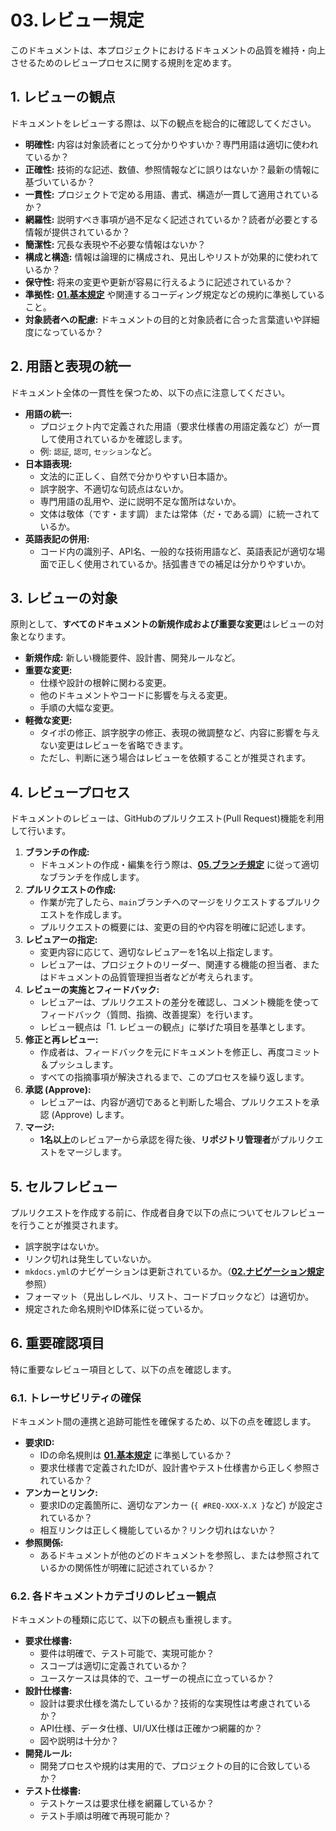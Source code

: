 # 03.レビュー規定

このドキュメントは、本プロジェクトにおけるドキュメントの品質を維持・向上させるためのレビュープロセスに関する規則を定めます。

## 1. レビューの観点

ドキュメントをレビューする際は、以下の観点を総合的に確認してください。

- **明確性:**
  内容は対象読者にとって分かりやすいか？専門用語は適切に使われているか？
- **正確性:**
  技術的な記述、数値、参照情報などに誤りはないか？最新の情報に基づいているか？
- **一貫性:** プロジェクトで定める用語、書式、構造が一貫して適用されているか？
- **網羅性:**
  説明すべき事項が過不足なく記述されているか？読者が必要とする情報が提供されているか？
- **簡潔性:** 冗長な表現や不必要な情報はないか？
- **構成と構造:**
  情報は論理的に構成され、見出しやリストが効果的に使われているか？
- **保守性:** 将来の変更や更新が容易に行えるように記述されているか？
- **準拠性:** **[01.基本規定](./01_基本規定.md)**
  や関連するコーディング規定などの規約に準拠していること。
- **対象読者への配慮:**
  ドキュメントの目的と対象読者に合った言葉遣いや詳細度になっているか？

## 2. 用語と表現の統一

ドキュメント全体の一貫性を保つため、以下の点に注意してください。

- **用語の統一:**
  - プロジェクト内で定義された用語（要求仕様書の用語定義など）が一貫して使用されているかを確認します。
  - 例: `認証`, `認可`, `セッション`など。
- **日本語表現:**
  - 文法的に正しく、自然で分かりやすい日本語か。
  - 誤字脱字、不適切な句読点はないか。
  - 専門用語の乱用や、逆に説明不足な箇所はないか。
  - 文体は敬体（です・ます調）または常体（だ・である調）に統一されているか。
- **英語表記の併用:**
  - コード内の識別子、API名、一般的な技術用語など、英語表記が適切な場面で正しく使用されているか。括弧書きでの補足は分かりやすいか。

## 3. レビューの対象

原則として、**すべてのドキュメントの新規作成および重要な変更**はレビューの対象となります。

- **新規作成:** 新しい機能要件、設計書、開発ルールなど。
- **重要な変更:**
  - 仕様や設計の根幹に関わる変更。
  - 他のドキュメントやコードに影響を与える変更。
  - 手順の大幅な変更。
- **軽微な変更:**
  - タイポの修正、誤字脱字の修正、表現の微調整など、内容に影響を与えない変更はレビューを省略できます。
  - ただし、判断に迷う場合はレビューを依頼することが推奨されます。

## 4. レビュープロセス

ドキュメントのレビューは、GitHubのプルリクエスト(Pull
Request)機能を利用して行います。

1. **ブランチの作成:**
   - ドキュメントの作成・編集を行う際は、**[05.ブランチ規定](../02_プロジェクト規定/05_ブランチ規定.md)**
     に従って適切なブランチを作成します。
2. **プルリクエストの作成:**
   - 作業が完了したら、`main`ブランチへのマージをリクエストするプルリクエストを作成します。
   - プルリクエストの概要には、変更の目的や内容を明確に記述します。
3. **レビュアーの指定:**
   - 変更内容に応じて、適切なレビュアーを1名以上指定します。
   - レビュアーは、プロジェクトのリーダー、関連する機能の担当者、またはドキュメントの品質管理担当者などが考えられます。
4. **レビューの実施とフィードバック:**
   - レビュアーは、プルリクエストの差分を確認し、コメント機能を使ってフィードバック（質問、指摘、改善提案）を行います。
   - レビュー観点は「1. レビューの観点」に挙げた項目を基準とします。
5. **修正と再レビュー:**
   - 作成者は、フィードバックを元にドキュメントを修正し、再度コミット＆プッシュします。
   - すべての指摘事項が解決されるまで、このプロセスを繰り返します。
6. **承認 (Approve):**
   - レビュアーは、内容が適切であると判断した場合、プルリクエストを承認 (Approve) します。
7. **マージ:**
   - **1名以上**のレビュアーから承認を得た後、**リポジトリ管理者**がプルリクエストをマージします。

## 5. セルフレビュー

プルリクエストを作成する前に、作成者自身で以下の点についてセルフレビューを行うことが推奨されます。

- 誤字脱字はないか。
- リンク切れは発生していないか。
- `mkdocs.yml`のナビゲーションは更新されているか。（**[02.ナビゲーション規定](./02_ナビゲーション規定.md)**
  参照）
- フォーマット（見出しレベル、リスト、コードブロックなど）は適切か。
- 規定された命名規則やID体系に従っているか。

## 6. 重要確認項目

特に重要なレビュー項目として、以下の点を確認します。

### 6.1. トレーサビリティの確保

ドキュメント間の連携と追跡可能性を確保するため、以下の点を確認します。

- **要求ID:**
  - IDの命名規則は **[01.基本規定](./01_基本規定.md)** に準拠しているか？
  - 要求仕様書で定義されたIDが、設計書やテスト仕様書から正しく参照されているか？
- **アンカーとリンク:**
  - 要求IDの定義箇所に、適切なアンカー (`{ #REQ-XXX-X.X }`など) が設定されているか？
  - 相互リンクは正しく機能しているか？リンク切れはないか？
- **参照関係:**
  - あるドキュメントが他のどのドキュメントを参照し、または参照されているかの関係性が明確に記述されているか？

### 6.2. 各ドキュメントカテゴリのレビュー観点

ドキュメントの種類に応じて、以下の観点も重視します。

- **要求仕様書:**
  - 要件は明確で、テスト可能で、実現可能か？
  - スコープは適切に定義されているか？
  - ユースケースは具体的で、ユーザーの視点に立っているか？
- **設計仕様書:**
  - 設計は要求仕様を満たしているか？技術的な実現性は考慮されているか？
  - API仕様、データ仕様、UI/UX仕様は正確かつ網羅的か？
  - 図や説明は十分か？
- **開発ルール:**
  - 開発プロセスや規約は実用的で、プロジェクトの目的に合致しているか？
- **テスト仕様書:**
  - テストケースは要求仕様を網羅しているか？
  - テスト手順は明確で再現可能か？
